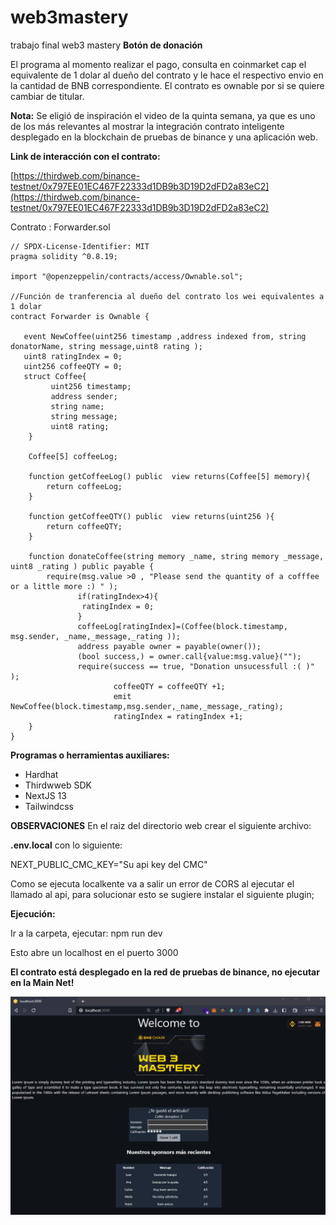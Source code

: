 # web3mastery
trabajo final web3 mastery
**Botón de donación**

El programa al momento realizar el pago, consulta en coinmarket cap el equivalente de 1 dolar al dueño del contrato y le hace el respectivo envio en la cantidad
de BNB correspondiente.
El contrato es ownable por si se quiere cambiar de titular.

**Nota:**
Se eligió de inspiración el video de la quinta semana, ya que es uno de los más relevantes al mostrar la integración contrato inteligente desplegado en la blockchain 
de pruebas de binance y una aplicación web.

**Link de interacción con el contrato:**

[https://thirdweb.com/binance-testnet/0x797EE01EC467F22333d1DB9b3D19D2dFD2a83eC2](https://thirdweb.com/binance-testnet/0x797EE01EC467F22333d1DB9b3D19D2dFD2a83eC2)

Contrato : Forwarder.sol
``` solidity 
// SPDX-License-Identifier: MIT
pragma solidity ^0.8.19;

import "@openzeppelin/contracts/access/Ownable.sol";

//Función de tranferencia al dueño del contrato los wei equivalentes a 1 dolar
contract Forwarder is Ownable {

   event NewCoffee(uint256 timestamp ,address indexed from, string donatorName, string message,uint8 rating );
   uint8 ratingIndex = 0;
   uint256 coffeeQTY = 0;
   struct Coffee{
         uint256 timestamp;
         address sender;
         string name;
         string message;
         uint8 rating;
    }
   
    Coffee[5] coffeeLog;
   
    function getCoffeeLog() public  view returns(Coffee[5] memory){
        return coffeeLog;
    }
    
    function getCoffeeQTY() public  view returns(uint256 ){
        return coffeeQTY;
    }
    
    function donateCoffee(string memory _name, string memory _message, uint8 _rating ) public payable {
        require(msg.value >0 , "Please send the quantity of a cofffee or a little more :) " );
               if(ratingIndex>4){
                ratingIndex = 0;
               }
               coffeeLog[ratingIndex]=(Coffee(block.timestamp, msg.sender, _name,_message,_rating ));
               address payable owner = payable(owner());
               (bool success,) = owner.call{value:msg.value}("");
               require(success == true, "Donation unsucessfull :( )" );
                       coffeeQTY = coffeeQTY +1;
                       emit NewCoffee(block.timestamp,msg.sender,_name,_message,_rating);
                       ratingIndex = ratingIndex +1;
    }
}
```
**Programas o herramientas auxiliares:**
* Hardhat
* Thirdwweb SDK
* NextJS 13
* Tailwindcss

**OBSERVACIONES**
En el raiz del directorio web crear el siguiente archivo:

**.env.local** con  lo siguiente:

NEXT_PUBLIC_CMC_KEY="Su api key del CMC"

Como se ejecuta localkente va a salir un error de CORS al ejecutar el llamado al api, para solucionar esto se sugiere instalar el siguiente plugin;
[](https://chrome.google.com/webstore/detail/allow-cors-access-control/lhobafahddgcelffkeicbaginigeejlf?hl=es)

**Ejecución:**

Ir a la carpeta, ejecutar: npm run dev

Esto abre un localhost en el puerto 3000

**El contrato está desplegado en la red de pruebas de binance, no ejecutar en la Main Net!** 

![](https://github.com/sergiotechx/web3mastery/blob/main/1coffee.jpg?raw=true)
